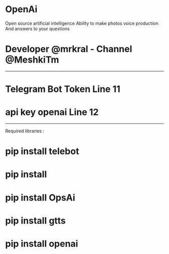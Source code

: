 # OpenAi
Open source artificial intelligence  Ability to make photos voice production And answers to your questions
# Developer @mrkral - Channel @MeshkiTm
------
# Telegram Bot Token Line 11
# api key openai Line 12
-----
Required libraries :
# pip install telebot
# pip install
# pip install OpsAi
# pip install gtts
# pip install openai
